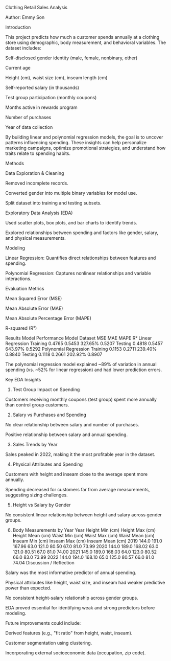 Clothing Retail Sales Analysis

Author: Emmy Son

Introduction

This project predicts how much a customer spends annually at a clothing store using demographic, body measurement, and behavioral variables.
The dataset includes:

Self-disclosed gender identity (male, female, nonbinary, other)

Current age

Height (cm), waist size (cm), inseam length (cm)

Self-reported salary (in thousands)

Test group participation (monthly coupons)

Months active in rewards program

Number of purchases

Year of data collection

By building linear and polynomial regression models, the goal is to uncover patterns influencing spending. These insights can help personalize marketing campaigns, optimize promotional strategies, and understand how traits relate to spending habits.

Methods

Data Exploration & Cleaning

Removed incomplete records.

Converted gender into multiple binary variables for model use.

Split dataset into training and testing subsets.

Exploratory Data Analysis (EDA)

Used scatter plots, box plots, and bar charts to identify trends.

Explored relationships between spending and factors like gender, salary, and physical measurements.

Modeling

Linear Regression: Quantifies direct relationships between features and spending.

Polynomial Regression: Captures nonlinear relationships and variable interactions.

Evaluation Metrics

Mean Squared Error (MSE)

Mean Absolute Error (MAE)

Mean Absolute Percentage Error (MAPE)

R-squared (R²)

Results
Model Performance
Model	Dataset	MSE	MAE	MAPE	R²
Linear Regression	Training	0.4765	0.5453	327.65%	0.5207
	Testing	0.4818	0.5457	643.97%	0.5292
Polynomial Regression	Training	0.1153	0.2711	239.40%	0.8840
	Testing	0.1118	0.2661	202.92%	0.8907

The polynomial regression model explained ~89% of variation in annual spending (vs. ~52% for linear regression) and had lower prediction errors.

Key EDA Insights
1. Test Group Impact on Spending

Customers receiving monthly coupons (test group) spent more annually than control group customers.

2. Salary vs Purchases and Spending

No clear relationship between salary and number of purchases.

Positive relationship between salary and annual spending.

3. Sales Trends by Year

Sales peaked in 2022, making it the most profitable year in the dataset.

4. Physical Attributes and Spending

Customers with height and inseam close to the average spent more annually.

Spending decreased for customers far from average measurements, suggesting sizing challenges.

5. Height vs Salary by Gender

No consistent linear relationship between height and salary across gender groups.

6. Body Measurements by Year
Year	Height Min (cm)	Height Max (cm)	Height Mean (cm)	Waist Min (cm)	Waist Max (cm)	Waist Mean (cm)	Inseam Min (cm)	Inseam Max (cm)	Inseam Mean (cm)
2019	144.0	191.0	167.96	63.0	121.0	80.50	67.0	81.0	73.99
2020	144.0	189.0	168.02	63.0	121.0	80.51	67.0	81.0	74.00
2021	145.0	189.0	168.03	64.0	123.0	80.52	66.0	83.0	73.99
2022	144.0	194.0	168.10	65.0	125.0	80.57	66.0	81.0	74.04
Discussion / Reflection

Salary was the most informative predictor of annual spending.

Physical attributes like height, waist size, and inseam had weaker predictive power than expected.

No consistent height-salary relationship across gender groups.

EDA proved essential for identifying weak and strong predictors before modeling.

Future improvements could include:

Derived features (e.g., "fit ratio" from height, waist, inseam).

Customer segmentation using clustering.

Incorporating external socioeconomic data (occupation, zip code).
